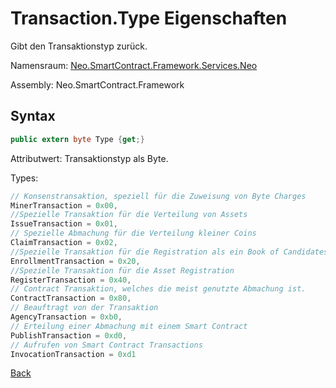 # Transaction.Type Eigenschaften

Gibt den Transaktionstyp zurück.

Namensraum: [Neo.SmartContract.Framework.Services.Neo](../../neo.md)

Assembly: Neo.SmartContract.Framework

## Syntax

```c#
public extern byte Type {get;}
```

Attributwert: Transaktionstyp als Byte.

Types:

```c#
// Konsenstransaktion, speziell für die Zuweisung von Byte Charges
MinerTransaction = 0x00,
//Spezielle Transaktion für die Verteilung von Assets
IssueTransaction = 0x01,
// Spezielle Abmachung für die Verteilung kleiner Coins
ClaimTransaction = 0x02,
//Spezielle Transaktion für die Registration als ein Book of Candidates
EnrollmentTransaction = 0x20,
//Spezielle Transaktion für die Asset Registration
RegisterTransaction = 0x40,
// Contract Transaktion, welches die meist genutzte Abmachung ist.
ContractTransaction = 0x80,
// Beauftragt von der Transaktion
AgencyTransaction = 0xb0,
// Erteilung einer Abmachung mit einem Smart Contract
PublishTransaction = 0xd0,
// Aufrufen von Smart Contract Transactions
InvocationTransaction = 0xd1
```



[Back](../Transaction.md)
